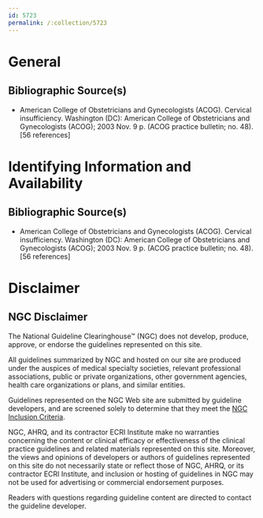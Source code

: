 ```yaml
---
id: 5723
permalink: /:collection/5723
---
```


# General

## Bibliographic Source(s)

- American College of Obstetricians and Gynecologists (ACOG). Cervical insufficiency. Washington (DC): American College of Obstetricians and Gynecologists (ACOG); 2003 Nov. 9 p. (ACOG practice bulletin; no. 48). [56 references]

# Identifying Information and Availability

## Bibliographic Source(s)

- American College of Obstetricians and Gynecologists (ACOG). Cervical insufficiency. Washington (DC): American College of Obstetricians and Gynecologists (ACOG); 2003 Nov. 9 p. (ACOG practice bulletin; no. 48). [56 references]

# Disclaimer

## NGC Disclaimer

The National Guideline Clearinghouse™ (NGC) does not develop, produce, approve, or endorse the guidelines represented on this site.

All guidelines summarized by NGC and hosted on our site are produced under the auspices of medical specialty societies, relevant professional associations, public or private organizations, other government agencies, health care organizations or plans, and similar entities.

Guidelines represented on the NGC Web site are submitted by guideline developers, and are screened solely to determine that they meet the [NGC Inclusion Criteria](/help-and-about/summaries/inclusion-criteria).

NGC, AHRQ, and its contractor ECRI Institute make no warranties concerning the content or clinical efficacy or effectiveness of the clinical practice guidelines and related materials represented on this site. Moreover, the views and opinions of developers or authors of guidelines represented on this site do not necessarily state or reflect those of NGC, AHRQ, or its contractor ECRI Institute, and inclusion or hosting of guidelines in NGC may not be used for advertising or commercial endorsement purposes.

Readers with questions regarding guideline content are directed to contact the guideline developer.

